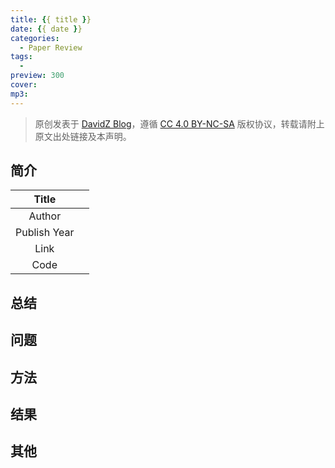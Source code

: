 ```yaml
---
title: {{ title }}
date: {{ date }}
categories:
  - Paper Review
tags:
  -
preview: 300
cover:
mp3:
---
```


> 原创发表于 [DavidZ Blog](https://blog.davidz.cn)，遵循 [CC 4.0 BY-NC-SA](https://creativecommons.org/licenses/by-nc-sa/4.0/legalcode) 版权协议，转载请附上原文出处链接及本声明。

## 简介

|    Title     |     |
| :----------: | :-: |
|    Author    |     |
| Publish Year |     |
|     Link     |     |
|     Code     |     |

## 总结

## 问题

## 方法

## 结果

## 其他
